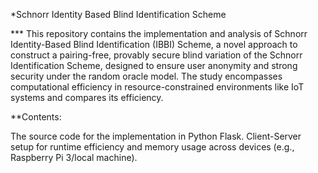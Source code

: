 *Schnorr Identity Based Blind Identification Scheme

*** This repository contains the implementation and analysis of Schnorr Identity-Based Blind Identification (IBBI) Scheme, a novel approach to construct a pairing-free, provably secure blind variation of the Schnorr Identification Scheme, designed to ensure user anonymity and strong security under the random oracle model. The study encompasses computational efficiency in resource-constrained environments like IoT systems and compares its efficiency.

**Contents:

The source code for the implementation in Python Flask.
Client-Server setup for runtime efficiency and memory usage across devices (e.g., Raspberry Pi 3/local machine).

